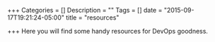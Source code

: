 +++
Categories = []
Description = ""
Tags = []
date = "2015-09-17T19:21:24-05:00"
title = "resources"

+++
 Here you will find some handy resources for DevOps goodness.
